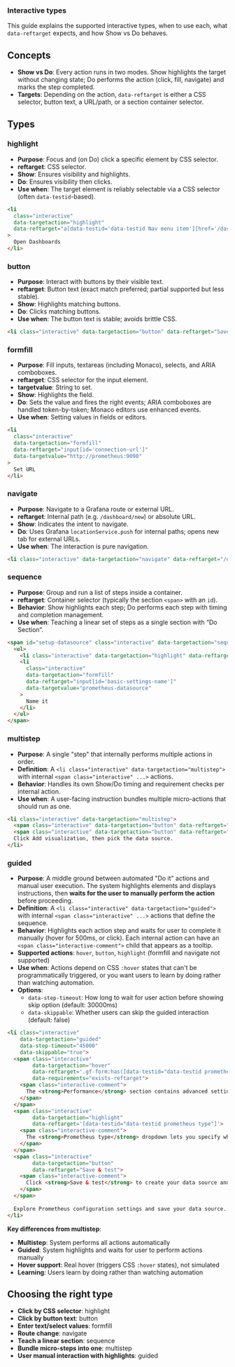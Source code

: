 ### Interactive types

This guide explains the supported interactive types, when to use each, what `data-reftarget` expects, and how Show vs Do behaves.

## Concepts

- **Show vs Do**: Every action runs in two modes. Show highlights the target without changing state; Do performs the action (click, fill, navigate) and marks the step completed.
- **Targets**: Depending on the action, `data-reftarget` is either a CSS selector, button text, a URL/path, or a section container selector.

## Types

### highlight

- **Purpose**: Focus and (on Do) click a specific element by CSS selector.
- **reftarget**: CSS selector.
- **Show**: Ensures visibility and highlights.
- **Do**: Ensures visibility then clicks.
- **Use when**: The target element is reliably selectable via a CSS selector (often `data-testid`-based).

```html
<li
  class="interactive"
  data-targetaction="highlight"
  data-reftarget="a[data-testid='data-testid Nav menu item'][href='/dashboards']"
>
  Open Dashboards
</li>
```

### button

- **Purpose**: Interact with buttons by their visible text.
- **reftarget**: Button text (exact match preferred; partial supported but less stable).
- **Show**: Highlights matching buttons.
- **Do**: Clicks matching buttons.
- **Use when**: The button text is stable; avoids brittle CSS.

```html
<li class="interactive" data-targetaction="button" data-reftarget="Save & test">Save the data source</li>
```

### formfill

- **Purpose**: Fill inputs, textareas (including Monaco), selects, and ARIA comboboxes.
- **reftarget**: CSS selector for the input element.
- **targetvalue**: String to set.
- **Show**: Highlights the field.
- **Do**: Sets the value and fires the right events; ARIA comboboxes are handled token-by-token; Monaco editors use enhanced events.
- **Use when**: Setting values in fields or editors.

```html
<li
  class="interactive"
  data-targetaction="formfill"
  data-reftarget="input[id='connection-url']"
  data-targetvalue="http://prometheus:9090"
>
  Set URL
</li>
```

### navigate

- **Purpose**: Navigate to a Grafana route or external URL.
- **reftarget**: Internal path (e.g. `/dashboard/new`) or absolute URL.
- **Show**: Indicates the intent to navigate.
- **Do**: Uses Grafana `locationService.push` for internal paths; opens new tab for external URLs.
- **Use when**: The interaction is pure navigation.

```html
<li class="interactive" data-targetaction="navigate" data-reftarget="/dashboard/new">Create dashboard</li>
```

### sequence

- **Purpose**: Group and run a list of steps inside a container.
- **reftarget**: Container selector (typically the section `<span>` with an `id`).
- **Behavior**: Show highlights each step; Do performs each step with timing and completion management.
- **Use when**: Teaching a linear set of steps as a single section with “Do Section”.

```html
<span id="setup-datasource" class="interactive" data-targetaction="sequence" data-reftarget="span#setup-datasource">
  <ul>
    <li class="interactive" data-targetaction="highlight" data-reftarget="a[href='/connections']">Open Connections</li>
    <li
      class="interactive"
      data-targetaction="formfill"
      data-reftarget="input[id='basic-settings-name']"
      data-targetvalue="prometheus-datasource"
    >
      Name it
    </li>
  </ul>
</span>
```

### multistep

- **Purpose**: A single "step" that internally performs multiple actions in order.
- **Definition**: A `<li class="interactive" data-targetaction="multistep">` with internal `<span class="interactive" ...>` actions.
- **Behavior**: Handles its own Show/Do timing and requirement checks per internal action.
- **Use when**: A user-facing instruction bundles multiple micro-actions that should run as one.

```html
<li class="interactive" data-targetaction="multistep">
  <span class="interactive" data-targetaction="button" data-reftarget="Add visualization"></span>
  <span class="interactive" data-targetaction="button" data-reftarget="prometheus-datasource"></span>
  Click Add visualization, then pick the data source.
</li>
```

### guided

- **Purpose**: A middle ground between automated "Do it" actions and manual user execution. The system highlights elements and displays instructions, then **waits for the user to manually perform the action** before proceeding.
- **Definition**: A `<li class="interactive" data-targetaction="guided">` with internal `<span class="interactive" ...>` actions that define the sequence.
- **Behavior**: Highlights each action step and waits for user to complete it manually (hover for 500ms, or click). Each internal action can have an `<span class="interactive-comment">` child that appears as a tooltip.
- **Supported actions**: `hover`, `button`, `highlight` (formfill and navigate not supported)
- **Use when**: Actions depend on CSS `:hover` states that can't be programmatically triggered, or you want users to learn by doing rather than watching automation.
- **Options**:
  - `data-step-timeout`: How long to wait for user action before showing skip option (default: 30000ms)
  - `data-skippable`: Whether users can skip the guided interaction (default: false)

```html
<li class="interactive"
    data-targetaction="guided"
    data-step-timeout="45000"
    data-skippable="true">
  <span class="interactive" 
        data-targetaction="hover"
        data-reftarget='.gf-form:has([data-testid="data-testid prometheus type"]) label > svg[tabindex="0"]'
        data-requirements="exists-reftarget">
    <span class="interactive-comment">
      The <strong>Performance</strong> section contains advanced settings. Hovering over the information icon reveals detailed explanations.
    </span>
  </span>
  <span class="interactive"
        data-targetaction="highlight"
        data-reftarget='[data-testid="data-testid prometheus type"]'>
    <span class="interactive-comment">
      The <strong>Prometheus type</strong> dropdown lets you specify whether you're connecting to a standard Prometheus server or a compatible service.
    </span>
  </span>
  <span class="interactive"
        data-targetaction="button"
        data-reftarget="Save & test">
    <span class="interactive-comment">
      Click <strong>Save & test</strong> to create your data source and verify the connection is working.
    </span>
  </span>
  
  Explore Prometheus configuration settings and save your data source.
</li>
```

**Key differences from multistep**:
- **Multistep**: System performs all actions automatically
- **Guided**: System highlights and waits for user to perform actions manually
- **Hover support**: Real hover (triggers CSS `:hover` states), not simulated
- **Learning**: Users learn by doing rather than watching automation

## Choosing the right type

- **Click by CSS selector**: highlight
- **Click by button text**: button
- **Enter text/select values**: formfill
- **Route change**: navigate
- **Teach a linear section**: sequence
- **Bundle micro-steps into one**: multistep
- **User manual interaction with highlights**: guided

